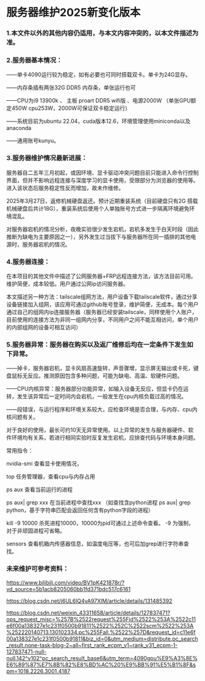 # 服务器维护2025新变化版本
###  1.本文件以外的其他内容仍适用，与本文内容冲突的，以本文件描述为准。

### 2.服务器基本情况：

  ——单卡4090运行较为稳定，如有必要也可同时搭载双卡。单卡为24G显存。
  
  ——内存条插有两张32G DDR5 内存条，单张运行也可

  ——CPU为i9 13900k 、 主板 proart DDR5 wifi版 、电源2000W （单张GPU额定450W cpu253W，2000W可保证双卡稳定运行）

  ——系统目前为ubuntu 22.04，cuda版本12.6，环境管理使用miniconda以及anaconda

  ——通用账号kunyu。

### 3.服务器维护情况最新进展：

  服务器自二五年三月初起，或因环境、显卡驱动冲突问题目前只能进入命令行控制界面，但并不影响远程连接与深度学习的显卡使用，受限部分为浏览器的使用等。进入该状态后服务稳定性反而增加，故未作维修。
  
  2025年3月27日，返修机械硬盘返还。预计近期重装系统（目前硬盘只有2G 搭载机械硬盘后共计18G），重装系统后使用个人单独账号方式进一步隔离环境避免环境混乱。

  对服务器宕机的情况分析，夜晚实验很少发生宕机，宕机多发生于白天时段（因此推断为缺电为主要原因之一），另外发生过当拔下与服务器所在同一插排的其他电源时，服务器宕机的情况。



### 4.服务器连接：

在本项目的其他文件中描述了公网服务器+FRP远程连接方法，该方法目前可用。维护简便，成本较低。用户通过公网ip访问服务器。

本文描述另一种方法：tailscale组网方法，用户设备下载tailscale软件，通过分享设备链接加入组网，该应用可通过github账号登录，维护简便，无成本。每个用户通过自己的组网内ip连接服务器（服务器已经安装tailscale，同样使用个人账户，目前使用的连接方法为非同一组网内分享，不同用户之间不能互相访问，单个用户的内部组网的设备可相互访问）



### 5.服务器异常：服务器在购买以及返厂维修后均在一定条件下发生如下异常。

  ——掉卡，服务器宕机，显卡风扇高速旋转，声音骤增，显示屏无输出或卡死，键盘鼠标无反应。推测原因包含多种问题，可能为缺电、高温、软硬件问题。

  ——CPU内核异常：服务器部分功能异常，如输入设备无反应，但显卡仍在运转，发生该异常后一定时间内会宕机，一般发生在cpu内核负载过高的情况。

  ——段错误，与运行程序和环境关系较大，应检查环境是否合理，与内存、cpu内核问题有关。

对于良好的使用，最长可约10天无异常使用。以上异常的发生与服务器硬件、软件环境均有关系，若进行相同实验时反复发生宕机，应排查代码与环境本身问题。

常用指令： 

nvidia-smi   查看显卡使用情况，

top          任务管理器，查看cpu与内存占用

ps aux        查看当前运行的进程

ps aux| grep xxx   在当前进程中查找xxx （如查找含python进程 ps aux| grep python，基于字符串匹配会返回任何含有python字段的进程）

kill -9 10000     杀死进程10000，10000为pid可通过上述命令查看。 -9 为强制，对于非顽固进程可省略。

sensors 查看机箱内传感器信息，如温度电压等，也可后加grep进行字符串查找。


### 未来维护可参考资料：

https://www.bilibili.com/video/BV1pK421878r/?vd_source=5b1acb8205060bb1fd371bdc517c6161

https://blog.csdn.net/j6UL6lQ4vA97XlM/article/details/131485392

https://blog.csdn.net/weixin_43311658/article/details/127837471?ops_request_misc=%257B%2522request%255Fid%2522%253A%2522c11e6f00a138327e1c231f0500b91811%2522%252C%2522scm%2522%253A%252220140713.130102334.pc%255Fall.%2522%257D&request_id=c11e6f00a138327e1c231f0500b91811&biz_id=0&utm_medium=distribute.pc_search_result.none-task-blog-2~all~first_rank_ecpm_v1~rank_v31_ecpm-1-127837471-null-null.142^v102^pc_search_result_base6&utm_term=4090gpu%E9%A3%8E%E6%89%87%E7%8B%82%E8%BD%AC%20%E9%BB%91%E5%B1%8F&spm=1018.2226.3001.4187








